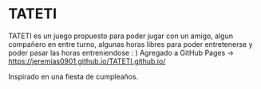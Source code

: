 # TATETI
TATETI es un juego propuesto para poder jugar con un amigo, algun compañero en entre turno, algunas horas libres para poder entretenerse y poder pasar las horas entreniendose : )
Agregado a GitHub Pages -> https://jeremias0901.github.io/TATETI.github.io/

Inspirado en una fiesta de cumpleaños.
